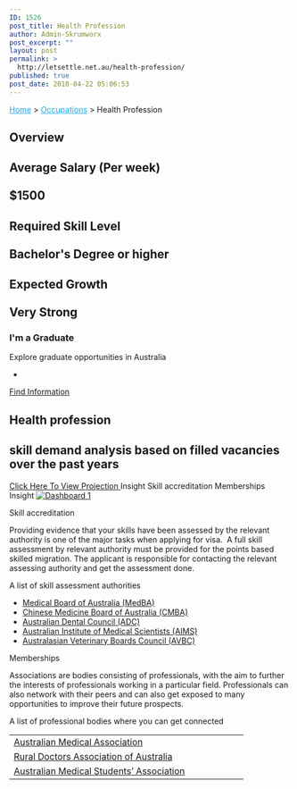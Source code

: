 ```yaml
---
ID: 1526
post_title: Health Profession
author: Admin-Skrumworx
post_excerpt: ""
layout: post
permalink: >
  http://letsettle.net.au/health-profession/
published: true
post_date: 2018-04-22 05:06:53
---
```

<p><a style="color: #1da7e2;" href="http://letsettle.net.au/">Home</a> &gt; <a style="color: #1da7e2;" href="http://letsettle.net.au/occupations/">Occupations</a> &gt; Health Profession</p>		
			<h2>Overview</h2>		
			<h2>Average Salary (Per week)<br><br>$1500</h2>		
			<h2>Required Skill Level <br><br>Bachelor's Degree or higher</h2>		
			<h2>Expected Growth<br><br>Very Strong</h2>		
											<h3>I'm a Graduate</h3>
									Explore graduate opportunities in Australia 							
							<ul>
											<li>
																&nbsp;							
						</li>
									</ul>
									<a href="https://gradaustralia.com.au/search-jobs/career-sector/construction-property-services/areas-of-study/health-medical-sciences" target="_blank">Find Information</a>
			<h2>Health profession</h2>		
			<h2>skill demand analysis based on filled vacancies over the past years</h2>		
			<a href="#" role="button">
						Click Here To View Projection
					</a>
									Insight
									Skill accreditation
									Memberships
									Insight
					<noscript><a href='#'><img alt='Dashboard 1 ' src='https://public.tableau.com/static/images/He/HealthProfession2/Dashboard1/1_rss.png' style='border: none' /></a></noscript><object style="display: none;" width="300" height="150"><param name="host_url" value="https%3A%2F%2Fpublic.tableau.com%2F" /> <param name="embed_code_version" value="3" /> <param name="site_root" value="" /><param name="name" value="HealthProfession2/Dashboard1" /><param name="tabs" value="no" /><param name="toolbar" value="yes" /><param name="static_image" value="https://public.tableau.com/static/images/He/HealthProfession2/Dashboard1/1.png" /> <param name="animate_transition" value="yes" /><param name="display_static_image" value="yes" /><param name="display_spinner" value="yes" /><param name="display_overlay" value="yes" /><param name="display_count" value="yes" /></object><p></p>
									Skill accreditation
					<p>Providing evidence that your skills have been assessed by the relevant authority is one of the major tasks when applying for visa.  A full skill assessment by relevant authority must be provided for the points based skilled migration. The applicant is responsible for contacting the relevant assessing authority and get the assessment done. </p><p>A list of skill assessment authorities</p><ul><li><a href="http://www.medicalboard.gov.au/" target="_blank" rel="noopener">Medical Board of Australia (MedBA)</a></li><li><a href="http://www.chinesemedicineboard.gov.au/" target="_blank" rel="noopener">Chinese Medicine Board of Australia (CMBA)</a></li><li><a href="https://www.adc.org.au/" target="_blank" rel="noopener">Australian Dental Council (ADC)</a></li><li><a href="https://www.aims.org.au/" target="_blank" rel="noopener">Australian Institute of Medical Scientists (AIMS)</a></li><li><a href="https://avbc.asn.au/" target="_blank" rel="noopener">Australasian Veterinary Boards Council (AVBC)</a></li></ul>
									Memberships
					<p style="text-align: left;">Associations are bodies consisting of professionals, with the aim to further the interests of professionals working in a particular field. Professionals can also network with their peers and can also get exposed to many opportunities to improve their future prospects. </p><p style="text-align: left;">A list of professional bodies where you can get connected </p><table width="404"><tbody><tr><td width="404"><a href="https://ama.com.au/" target="_blank" rel="noopener">Australian Medical Association</a></td></tr><tr><td><a href="https://www.rdaa.com.au/" target="_blank" rel="noopener">Rural Doctors Association of Australia</a></td></tr><tr><td><a href="https://www.amsa.org.au/" target="_blank" rel="noopener">Australian Medical Students&#8217; Association</a></td></tr></tbody></table>